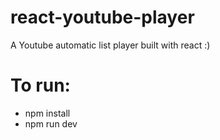 # react-youtube-player

A Youtube automatic list player built with react :)

# To run:

- npm install
- npm run dev
